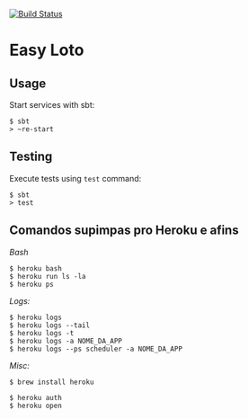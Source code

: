 [![Build Status](https://travis-ci.org/evbruno/easy-loto-web.svg)](https://travis-ci.org/evbruno/easy-loto-web)

# Easy Loto

## Usage

Start services with sbt:

```
$ sbt
> ~re-start
```

## Testing

Execute tests using `test` command:

```
$ sbt
> test
```

## Comandos supimpas pro Heroku e afins

*Bash*

```
$ heroku bash
$ heroku run ls -la
$ heroku ps
```

*Logs:*

```
$ heroku logs
$ heroku logs --tail
$ heroku logs -t
$ heroku logs -a NOME_DA_APP
$ heroku logs --ps scheduler -a NOME_DA_APP
```

*Misc:*

```
$ brew install heroku
```

```
$ heroku auth
$ heroku open
```
